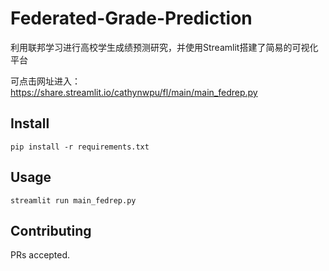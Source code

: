 # Federated-Grade-Prediction

利用联邦学习进行高校学生成绩预测研究，并使用Streamlit搭建了简易的可视化平台


可点击网址进入：https://share.streamlit.io/cathynwpu/fl/main/main_fedrep.py
## Install

```
pip install -r requirements.txt
```

## Usage

```
streamlit run main_fedrep.py
```

## Contributing

PRs accepted.
